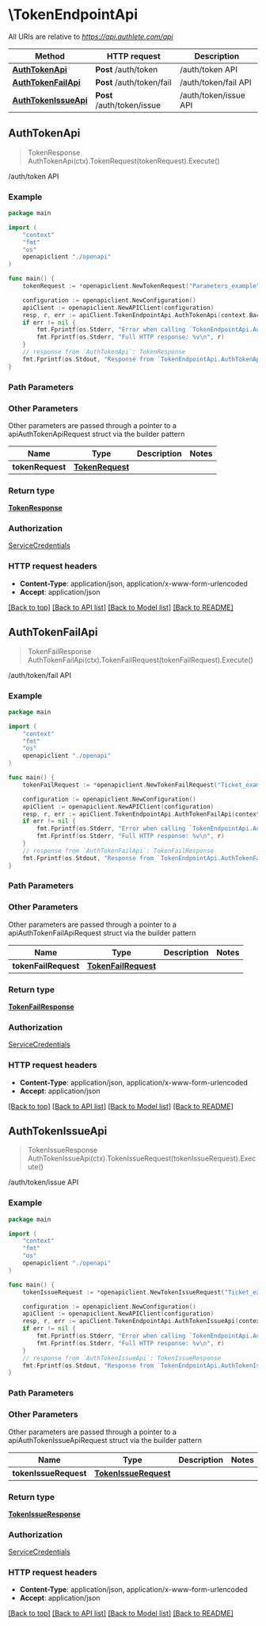 # \TokenEndpointApi

All URIs are relative to *https://api.authlete.com/api*

Method | HTTP request | Description
------------- | ------------- | -------------
[**AuthTokenApi**](TokenEndpointApi.md#AuthTokenApi) | **Post** /auth/token | /auth/token API
[**AuthTokenFailApi**](TokenEndpointApi.md#AuthTokenFailApi) | **Post** /auth/token/fail | /auth/token/fail API
[**AuthTokenIssueApi**](TokenEndpointApi.md#AuthTokenIssueApi) | **Post** /auth/token/issue | /auth/token/issue API



## AuthTokenApi

> TokenResponse AuthTokenApi(ctx).TokenRequest(tokenRequest).Execute()

/auth/token API



### Example

```go
package main

import (
    "context"
    "fmt"
    "os"
    openapiclient "./openapi"
)

func main() {
    tokenRequest := *openapiclient.NewTokenRequest("Parameters_example") // TokenRequest | 

    configuration := openapiclient.NewConfiguration()
    apiClient := openapiclient.NewAPIClient(configuration)
    resp, r, err := apiClient.TokenEndpointApi.AuthTokenApi(context.Background()).TokenRequest(tokenRequest).Execute()
    if err != nil {
        fmt.Fprintf(os.Stderr, "Error when calling `TokenEndpointApi.AuthTokenApi``: %v\n", err)
        fmt.Fprintf(os.Stderr, "Full HTTP response: %v\n", r)
    }
    // response from `AuthTokenApi`: TokenResponse
    fmt.Fprintf(os.Stdout, "Response from `TokenEndpointApi.AuthTokenApi`: %v\n", resp)
}
```

### Path Parameters



### Other Parameters

Other parameters are passed through a pointer to a apiAuthTokenApiRequest struct via the builder pattern


Name | Type | Description  | Notes
------------- | ------------- | ------------- | -------------
 **tokenRequest** | [**TokenRequest**](TokenRequest.md) |  | 

### Return type

[**TokenResponse**](TokenResponse.md)

### Authorization

[ServiceCredentials](../README.md#ServiceCredentials)

### HTTP request headers

- **Content-Type**: application/json, application/x-www-form-urlencoded
- **Accept**: application/json

[[Back to top]](#) [[Back to API list]](../README.md#documentation-for-api-endpoints)
[[Back to Model list]](../README.md#documentation-for-models)
[[Back to README]](../README.md)


## AuthTokenFailApi

> TokenFailResponse AuthTokenFailApi(ctx).TokenFailRequest(tokenFailRequest).Execute()

/auth/token/fail API



### Example

```go
package main

import (
    "context"
    "fmt"
    "os"
    openapiclient "./openapi"
)

func main() {
    tokenFailRequest := *openapiclient.NewTokenFailRequest("Ticket_example", "Reason_example") // TokenFailRequest | 

    configuration := openapiclient.NewConfiguration()
    apiClient := openapiclient.NewAPIClient(configuration)
    resp, r, err := apiClient.TokenEndpointApi.AuthTokenFailApi(context.Background()).TokenFailRequest(tokenFailRequest).Execute()
    if err != nil {
        fmt.Fprintf(os.Stderr, "Error when calling `TokenEndpointApi.AuthTokenFailApi``: %v\n", err)
        fmt.Fprintf(os.Stderr, "Full HTTP response: %v\n", r)
    }
    // response from `AuthTokenFailApi`: TokenFailResponse
    fmt.Fprintf(os.Stdout, "Response from `TokenEndpointApi.AuthTokenFailApi`: %v\n", resp)
}
```

### Path Parameters



### Other Parameters

Other parameters are passed through a pointer to a apiAuthTokenFailApiRequest struct via the builder pattern


Name | Type | Description  | Notes
------------- | ------------- | ------------- | -------------
 **tokenFailRequest** | [**TokenFailRequest**](TokenFailRequest.md) |  | 

### Return type

[**TokenFailResponse**](TokenFailResponse.md)

### Authorization

[ServiceCredentials](../README.md#ServiceCredentials)

### HTTP request headers

- **Content-Type**: application/json, application/x-www-form-urlencoded
- **Accept**: application/json

[[Back to top]](#) [[Back to API list]](../README.md#documentation-for-api-endpoints)
[[Back to Model list]](../README.md#documentation-for-models)
[[Back to README]](../README.md)


## AuthTokenIssueApi

> TokenIssueResponse AuthTokenIssueApi(ctx).TokenIssueRequest(tokenIssueRequest).Execute()

/auth/token/issue API



### Example

```go
package main

import (
    "context"
    "fmt"
    "os"
    openapiclient "./openapi"
)

func main() {
    tokenIssueRequest := *openapiclient.NewTokenIssueRequest("Ticket_example", "Subject_example") // TokenIssueRequest | 

    configuration := openapiclient.NewConfiguration()
    apiClient := openapiclient.NewAPIClient(configuration)
    resp, r, err := apiClient.TokenEndpointApi.AuthTokenIssueApi(context.Background()).TokenIssueRequest(tokenIssueRequest).Execute()
    if err != nil {
        fmt.Fprintf(os.Stderr, "Error when calling `TokenEndpointApi.AuthTokenIssueApi``: %v\n", err)
        fmt.Fprintf(os.Stderr, "Full HTTP response: %v\n", r)
    }
    // response from `AuthTokenIssueApi`: TokenIssueResponse
    fmt.Fprintf(os.Stdout, "Response from `TokenEndpointApi.AuthTokenIssueApi`: %v\n", resp)
}
```

### Path Parameters



### Other Parameters

Other parameters are passed through a pointer to a apiAuthTokenIssueApiRequest struct via the builder pattern


Name | Type | Description  | Notes
------------- | ------------- | ------------- | -------------
 **tokenIssueRequest** | [**TokenIssueRequest**](TokenIssueRequest.md) |  | 

### Return type

[**TokenIssueResponse**](TokenIssueResponse.md)

### Authorization

[ServiceCredentials](../README.md#ServiceCredentials)

### HTTP request headers

- **Content-Type**: application/json, application/x-www-form-urlencoded
- **Accept**: application/json

[[Back to top]](#) [[Back to API list]](../README.md#documentation-for-api-endpoints)
[[Back to Model list]](../README.md#documentation-for-models)
[[Back to README]](../README.md)

